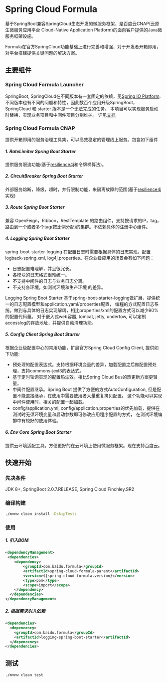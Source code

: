 # Spring Cloud Formula
基于SpringBoot兼容SpringCloud生态开发的微服务框架，是百度云CNAP(云原生微服务应用平台 Cloud-Native Application Platform)的面向客户提供的Java微服务框架设施。

Formula在官方SpringCloud功能基础上进行完善和增强，对于开发者开箱即用，对平台搭建提供关键问题的解决方案。

## 主要组件
### Spring Cloud Formula Launcher
SpringBoot, SpringCloud在不同版本有一套固定的依赖，见[Spring IO Platform](https://spring.io/projects/platform). 
不同版本也有不同的问题和特性，因此数百个应用升级SpringBoot，SpringCloud 和 starter 版本是一个无法完成的任务。
本项目可以实现服务启动时替换，实现业务项目和中间件项目分别维护。
详见[文档](spring-cloud-formula-launcher/README.md)

### Spring Cloud Formula CNAP
提供开箱即用的服务治理工具集，可以高效稳定的管理线上服务。包含如下组件

##### 1. RateLimiter Spring Boot Starter
提供服务限流功能(基于[resilience4j](https://github.com/resilience4j/resilience4j)和令牌桶算法)。

##### 2. CircuitBreaker Spring Boot Starter
外部服务熔断，降级，超时，并行限制功能，来隔离故障的范围(基于[resilience4j](https://github.com/resilience4j/resilience4j)实现)

##### 3. Route Spring Boot Starter
兼容 OpenFeign，Ribbon，RestTemplate 的路由组件，支持按请求的IP，tag，路由到一个或者多个tag(按比例分配)的集群。不依赖具体的注册中心组件。

##### 4. Logging Spring Boot Starter
spring-boot-starter-logging 在配置日志时需要根据具体的日志实现，配置logback-spring.xml, log4j.properties。在企业级应用的场景会有如下问题：
* 日志配置难理解，并且很冗长。
* 各模块的日志格式很难统一。
* 不支持中间件的日志与业务日志分离。
* 不支持各环境，如测试环境和生产环境 的差异。

Logging Spring Boot Starter 基于spring-boot-starter-logging做扩展，提供统一的日志配置模型和application.yaml/properties配置，
编程的方式配置日志系统。做到与具体的日志实现解耦，相比properties/xml的配置方式可以减少90%的配置代码量。
对于嵌入式web容器, tomcat, jetty, undertow, 可以定制accesslog的存放地址，并提供自动清理功能。

##### 5. Config Client Spring Boot Starter
根据企业级配置中心的常用功能，扩展官方Spring Cloud Config Client, 提供如下功能:
* 预处理的配置表达式。支持根据环境变量的差异，加载配置之后做配置预处理，支持commons-jexl3的表达式。
* 基于定时轮询实现的配置热生效。相比Spring Cloud Bus的热更新方案更轻量。
* 中间件配置继承。Spring Boot 提供了方便的方式AutoConfiguration, 但是配置不能直接继承，在使用中需要使用者大量重复拷贝配置。
这个功能可以实现中间件使用时，相关的配置一起加载。
* config/application.yml, config/application.properties的优先加载，提供在测试时无须环境变量和启动参数即可修改应用程序配置的方式，
在测试环境编排中有较好的使用体验。

##### 6. Env Core Spring Boot Starter
提供云环境适配工具。方便更好的在云环境上使用微服务框架。现在支持百度云。

## 快速开始
### 先决条件
JDK 8+, SpringBoot 2.0.7.RELEASE, Spring Cloud Finchley.SR2

### 编译构建
```bash
./mvnw clean install -DskipTests
```

### 使用
##### 1. 引入BOM

```xml
<dependencyManagement>
 <dependencies>
    <dependency>
        <groupId>com.baidu.formula</groupId>
        <artifactId>spring-cloud-formula-parent</artifactId>
        <version>${spring-cloud-formula.version}</version>
        <type>pom</type>
        <scope>import</scope>
    </dependency>
  </dependencies>
</dependencyManagement>
```

##### 2. 根据需求引入依赖

```xml
<dependencies>
  <depencency>
    <groupId>com.baidu.formula</groupId>
    <artifactId>logging-spring-boot-starter</artifactId>
  </depencency>
</dependencies>
```


## 测试
```bash
./mvnw clean test
```


